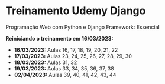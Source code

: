 # Treinamento Udemy Django

Programação Web com Python e Django Framework: Essencial

**Reiniciando o treinamento em 16/03/2023:**

- **16/03/2023:** Aulas 16, 17, 18, 19, 20, 21, 22
- **17/03/2023:** Aulas 23, 24, 25, 26, 27, 28, 29, 30
- **18/03/2023:** Aulas 31, 32
- **19/03/2023:** Aulas 33, 34, 35, 36, 37, 38
- **02/04/2023:** Aulas 39, 40, 41, 42, 43, 44
